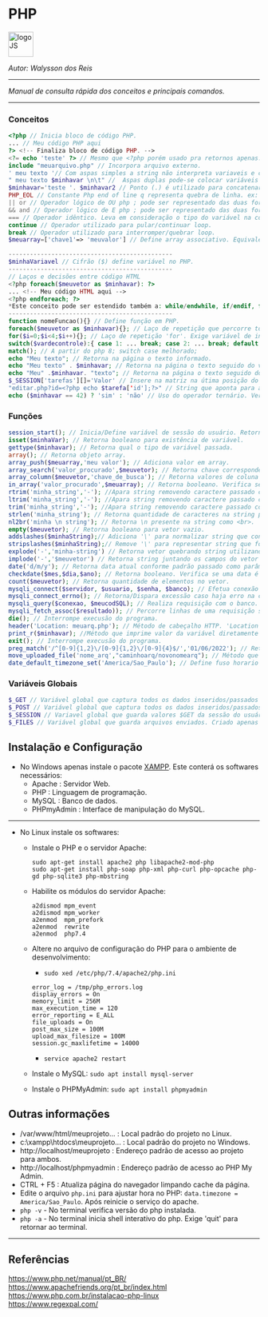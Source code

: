 # **PHP**
<div>
<img src="https://brandslogos.com/wp-content/uploads/thumbs/php-logo-vector.svg" alt="logoJS" width="50px"/> 
</div>

*Autor: Walysson dos Reis*

----------------------------------------------
*Manual de consulta rápida dos conceitos e principais comandos.*  

---------------------
### Conceitos 
~~~PHP
<?php // Inicia bloco de código PHP.
... // Meu código PHP aqui 
?> <!-- Finaliza bloco de código PHP. -->
<?= echo 'teste' ?> // Mesmo que <?php porém usado pra retornos apenas.
include "meuarquivo.php" // Incorpora arquivo externo.
' meu texto '// Com aspas simples a string não interpreta variaveis e caracter de escape '\'.
" meu texto $minhavar \n\t" //  Aspas duplas pode-se colocar variáveis e caracter de escape para interpretação direto na string.
$minhavar='teste '. $minhavar2 // Ponto (.) é utilizado para concatenar string.
PHP_EOL // Constante Php end of line q representa quebra de linha. ex: $minavar='caraca' . PHP_EOL.
|| or // Operador lógico de OU php ; pode ser representado das duas formas.
&& and // Operador lógico de E php ; pode ser representado das duas formas.
=== // Operador idêntico. Leva em consideração o tipo do variável na comparação.
continue // Operador utilizado para pular/continuar loop.
break // Operador utilizado para interromper/quebrar loop.
$meuarray=['chave1'=> 'meuvalor'] // Define array associativo. Equivale a dicionário em python.

----------------------------------------------
$minhaVariavel // Cifrão ($) define variável no PHP.
----------------------------------------------
// Laços e decisões entre código HTML 
<?php foreach($meuvetor as $minhavar): ?> 
... <!-- Meu código HTML aqui -->
<?php endforeach; ?>
*Este conceito pode ser estendido também a: while/endwhile, if/endif, for/endfor.
----------------------------------------------
function nomeFuncao(){} // Define função em PHP.
foreach($meuvetor as $minhavar){}; // Laço de repetição que percorre todo vetor e atribuindo em cada ciclo à variável $minhavar.
for($i=0;$i<4;$i++){}; // Laço de repetição 'for'. Exige variável de inicialização, condição de parada e incremento.
switch($vardecontrole):{ case 1: ... break; case 2: ... break; default: ... break;} // Condicional switch case.
match(); // A partir do php 8; switch case melhorado;
echo "Meu texto"; // Retorna na página o texto informado.
echo "Meu texto" . $minhavar; // Retorna na página o texto seguido do valor a variável.
echo "Meu" .$minhavar. "texto"; // Retorna na página o texto seguido do valor da variável, seguido de outro texto. 
$_SESSION['tarefas'][]='Valor' // Insere na matriz na útima posição do vetor de nome 'tarefa' o 'Valor'.
"editar.php?id=<?php echo $tarefa['id'];?>" // String que aponta para arquivo 'editar.php' e parâmetro 'id' setado com uma variável php.
echo ($minhavar == 42) ? 'sim' : 'não' // Uso do operador ternário. Verifica se '$minhavar' é igual a '42' e retorna 'sim' ou 'não'. 
~~~
### Funções
~~~PHP
session_start(); // Inicia/Define variável de sessão do usuário. Retorna booleano.
isset($minhaVar); // Retorna booleano para existência de variável.
gettype($minhavar); // Retorna qual o tipo de variável passada.
array(); // Retorna objeto array.
array_push($meuarray,'meu valor'); // Adiciona valor em array.
array_search('valor_procurado',$meuvetor); // Retorna chave correspondente do valor procurado no array.
array_column($meuvetor,'chave_de_busca'); // Retorna valores de coluna em determinado array. 
in_array('valor_procurado',$meuarray); // Retorna booleano. Verifica se valor esta presente em array.
rtrim('minha_string','-'); //Apara string removendo caractere passado como argumento da extrema direita.
ltrim('minha_string','-'); //Apara string removendo caractere passado como argumento da extrema esquerda.
trim('minha_string','-'); //Apara string removendo caractere passado como argumento de ambos os lados.
strlen('minha_string'); // Retorna quantidade de caracteres na string passada.
nl2br('minha \n string'); // Retorna \n presente na string como <br>.
empty($meuvetor); // Retorna booleano para vetor vazio.
addslashes($minhaString);// Adiciona '\' para normalizar string que contém caracteres como apóstrofo ' ou aspas ".
stripslashes($minhaString);// Remove '\' para representar string que foi normalizada.
explode('-','minha-string') // Retorna vetor quebrando string utilizando o caractere passado ('-').
implode('-','$meuvetor') // Retorna string juntando os campos do vetor pelo separador ('-').
date('d/m/y'); // Retorna data atual conforme padrão passado como parâmetro.
checkdate($mes,$dia,$ano); // Retorna booleano. Verifica se uma data é válida.
count($meuvetor); // Retorna quantidade de elementos no vetor.
mysqli_connect($servidor, $usuario, $senha, $banco); // Efetua conexão com banco. Retorna obj. conector do banco.
mysqli_connect_errno(); // Retorna/Dispara excessão caso haja erro na conexão.
mysqli_query($conexao, $meucodSQL); // Realiza requisição com o banco. Retorna obj. de consulta.
mysqli_fetch_assoc($resultado)); // Percorre linhas de uma requisição sql.
die(); // Interrompe execusão do programa.
header('Location: meuarq.php'); // Método de cabeçalho HTTP. 'Location' irá direcionar a página para o arquivo informado.
print_r($minhavar); //Método que imprime valor da variável diretamente na página.
exit(); // Interrompe execusão do programa.
preg_match('/^[0-9]{1,2}\/[0-9]{1,2}\/[0-9]{4}$/','01/06/2022'); // Retorna booleano. Verifica segundo argumento confrontado com expressão regular passada.
move_uploaded_file('nome_arq',"caminhoarq/novonomearq"); // Método que move arquivo do $_FILES para determinada pasta. 
date_default_timezone_set('America/Sao_Paulo'); // Define fuso horario para função data e hora.

~~~
### Variáveis Globais
~~~PHP
$_GET // Variável global que captura todos os dados inseridos/passados com o método 'GET' (Padrão no HTML).
$_POST // Variável global que captura todos os dados inseridos/passados com o método 'POST'.
$_SESSION // Variavel global que guarda valores $GET da sessão do usuário.
$_FILES // Variável global que guarda arquivos enviados. Criado apenas quando há submissão de arquivos na pag.
~~~
## Instalação e Configuração
* No Windows apenas instale o pacote [XAMPP](https://www.apachefriends.org/pt_br/index.html). Este conterá os softwares necessários:
    * Apache : Servidor Web.
    * PHP : Linguagem de programação.
    * MySQL : Banco de dados.
    * PHPmyAdmin : Interface de manipulação do MySQL.
--------
* No Linux instale os softwares:
    * Instale o PHP e o servidor Apache:
        ~~~linux
        sudo apt-get install apache2 php libapache2-mod-php
        sudo apt-get install php-soap php-xml php-curl php-opcache php-gd php-sqlite3 php-mbstring
        ~~~
    * Habilite os módulos do servidor Apache:
        ~~~linux
        a2dismod mpm_event
        a2dismod mpm_worker
        a2enmod  mpm_prefork
        a2enmod  rewrite
        a2enmod  php7.4
        ~~~
    * Altere no arquivo de configuração do PHP para o ambiente de desenvolvimento:

        * `sudo xed /etc/php/7.4/apache2/php.ini`

        ~~~linux
        error_log = /tmp/php_errors.log
        display_errors = On
        memory_limit = 256M
        max_execution_time = 120
        error_reporting = E_ALL
        file_uploads = On     
        post_max_size = 100M  
        upload_max_filesize = 100M
        session.gc_maxlifetime = 14000
        ~~~
        * `service apache2 restart`
    * Instale o MySQL: `sudo apt install mysql-server`
    * Instale o PHPMyAdmin: `sudo apt install phpmyadmin`


## Outras informações

* /var/www/html/meuprojeto... : Local padrão do projeto no Linux.
* c:\xampp\htdocs\meuprojeto... : Local padrão do projeto no Windows.
* http://localhost/meuprojeto : Endereço padrão de acesso ao projeto para ambos. 
* http://localhost/phpmyadmin : Endereço padrão de acesso ao PHP My Admin.
* CTRL + F5 : Atualiza página do navegador limpando cache da página.
* Edite o arquivo `php.ini` para ajustar hora no PHP: `data.timezone = America/Sao_Paulo`. Após reinicie o serviço do apache.
* `php -v` - No terminal verifica versão do php instalada.
* `php -a` - No terminal inicia shell interativo do php. Exige 'quit' para retornar ao terminal.
--------
## Referências 
https://www.php.net/manual/pt_BR/  
https://www.apachefriends.org/pt_br/index.html  
https://www.php.com.br/instalacao-php-linux  
https://www.regexpal.com/  


